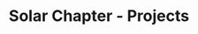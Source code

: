 ---
permalink: /projects
layout: projects
menu-color: 'dark'
title: Solar Chapter - Projects
custom_css:
  - '/assets/css/projects.css'
custom_js: 
  - '/assets/js/jquery.keyframes.min.js'
  - 'https://cdnjs.cloudflare.com/ajax/libs/d3/3.5.3/d3.min.js'
  - 'https://cdnjs.cloudflare.com/ajax/libs/topojson/1.6.9/topojson.min.js'
  - 'https://cdnjs.cloudflare.com/ajax/libs/datamaps/0.5.9/datamaps.idn.min.js'
  - '/assets/js/projects.js'
# Content
stats:
  fund:
    title: "Has Raised"
    value: "Rp. 320,000,000"
  sponsors:
    title: "Supported by"
    value: "7 companies"
  branch:
    title: 'Created'
    value: "5 branches"
  students:
    title: 'Has Involved'
    value: "50 students"
    help_message: "from universities across the world"
statsImageGallery:
  - https://res.cloudinary.com/db1a3rvdf/image/upload/v1584838758/Solar%20Chapter%20Website/projects_page/RK_05953_bbfw73.jpg
  - https://res.cloudinary.com/db1a3rvdf/image/upload/v1584838758/Solar%20Chapter%20Website/projects_page/DSC00821_phwela.jpg
  - https://res.cloudinary.com/db1a3rvdf/image/upload/v1584838757/Solar%20Chapter%20Website/projects_page/IMG_20170817_113747_uij0wu.jpg
  - https://res.cloudinary.com/db1a3rvdf/image/upload/v1584838757/Solar%20Chapter%20Website/projects_page/RK_05181_by4ydl.jpg
  - https://res.cloudinary.com/db1a3rvdf/image/upload/v1584838757/Solar%20Chapter%20Website/projects_page/DSC02083_a8adwa.jpg
prefaceTitle: ''
preface: |
  Solar Chapter has worked on several projects in Indonesia, and still counting. Collaborating with students across the world, companies, and local government in identifying and providing solutions in getting basic commodities to rural areas.
projects:
  - ntt:
    provinceName: 'East Nusa Tenggara'
    regencies:
      - malaka:
        regencyName: 'Malaka'
        places:
          - asmanulea:
            placeName: 'As Manulea'
            chapters:
              - chapterTwo:
                chapterTitle: 'Chapter Two: Education for As Manulea'
                chapterLink: '/projects/chapter-two-education-for-as-manulea'
                chapterStatus: 'completed'
          - biau:
            placeName: 'Biau'
            chapters:
              - chapterOne:
                chapterTitle: 'Chapter One: Water for Biau'
                chapterLink: '/projects/chapter-one-water-for-biau'
                chapterStatus: 'in-progress'
          - umutnana:
            placeName: 'Umutnana'
            chapters:
              - chapterOne:
                chapterTitle: 'Chapter One: Water for Umutnana'
                chapterLink: '/projects/chapter-one-water-for-umutnana'
                chapterStatus: 'completed'
---
